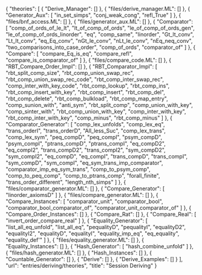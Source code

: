 {
    "theories": [
        {
            "Derive_Manager": []
        },
        {
            "files/derive_manager.ML": []
        },
        {
            "Generator_Aux": [
                "in_set_simps",
                "conj_weak_cong",
                "refl_True"
            ]
        },
        {
            "files/bnf_access.ML": []
        },
        {
            "files/generator_aux.ML": []
        },
        {
            "Comparator": [
                "comp_of_ords_of_le_lt",
                "lt_of_comp_of_ords",
                "le_of_comp_of_ords_gen",
                "le_of_comp_of_ords_linorder",
                "eq",
                "comp_same",
                "linorder",
                "Gt_lt_conv",
                "Lt_lt_conv",
                "eq_Eq_conv",
                "nGt_le_conv",
                "nLt_le_conv",
                "nEq_neq_conv",
                "two_comparisons_into_case_order",
                "comp_of_ords",
                "comparator_of"
            ]
        },
        {
            "Compare": [
                "compare_Eq_is_eq",
                "compare_refl",
                "compare_is_comparator_of"
            ]
        },
        {
            "files/compare_code.ML": []
        },
        {
            "RBT_Compare_Order_Impl": []
        },
        {
            "RBT_Comparator_Impl": [
                "rbt_split_comp_size",
                "rbt_comp_union_swap_rec",
                "rbt_comp_union_swap_rec_code",
                "rbt_comp_inter_swap_rec",
                "comp_inter_with_key_code",
                "rbt_comp_lookup",
                "rbt_comp_ins",
                "rbt_comp_insert_with_key",
                "rbt_comp_insert",
                "rbt_comp_del",
                "rbt_comp_delete",
                "rbt_comp_bulkload",
                "rbt_comp_map_entry",
                "comp_sunion_with",
                "anti_sym",
                "rbt_split_comp",
                "comp_union_with_key",
                "comp_sinter_with",
                "rbt_comp_union_with_key",
                "comp_inter_with_key",
                "rbt_comp_inter_with_key",
                "comp_minus",
                "rbt_comp_minus"
            ]
        },
        {
            "Comparator_Generator": [
                "comp_lex_unfolds",
                "comp_lex_eq",
                "trans_orderI",
                "trans_orderD",
                "All_less_Suc",
                "comp_lex_trans",
                "comp_lex_sym",
                "peq_compD",
                "peq_compI",
                "psym_compD",
                "psym_compI",
                "ptrans_compD",
                "ptrans_compI",
                "eq_compD2",
                "eq_compI2",
                "trans_compD2",
                "trans_compI2",
                "sym_compD2",
                "sym_compI2",
                "eq_compD",
                "eq_compI",
                "trans_compD",
                "trans_compI",
                "sym_compD",
                "sym_compI",
                "eq_sym_trans_imp_comparator",
                "comparator_imp_eq_sym_trans",
                "comp_to_psym_comp",
                "comp_to_peq_comp",
                "comp_to_ptrans_comp",
                "forall_finite",
                "trans_order_different",
                "length_nth_simps"
            ]
        },
        {
            "files/comparator_generator.ML": []
        },
        {
            "Compare_Generator": [
                "linorder_axiomsD"
            ]
        },
        {
            "files/compare_generator.ML": []
        },
        {
            "Compare_Instances": [
                "comparator_unit",
                "comparator_bool",
                "comparator_bool_comparator_of",
                "comparator_unit_comparator_of"
            ]
        },
        {
            "Compare_Order_Instances": []
        },
        {
            "Compare_Rat": []
        },
        {
            "Compare_Real": [
                "invert_order_compare_real"
            ]
        },
        {
            "Equality_Generator": [
                "list_all_eq_unfold",
                "list_all_eq",
                "pequalityD",
                "pequalityI",
                "equalityD2",
                "equalityI2",
                "equalityD",
                "equalityI",
                "equality_imp_eq",
                "eq_equality",
                "equality_def'"
            ]
        },
        {
            "files/equality_generator.ML": []
        },
        {
            "Equality_Instances": []
        },
        {
            "Hash_Generator": [
                "hash_combine_unfold"
            ]
        },
        {
            "files/hash_generator.ML": []
        },
        {
            "Hash_Instances": []
        },
        {
            "Countable_Generator": []
        },
        {
            "Derive": []
        },
        {
            "Derive_Examples": []
        }
    ],
    "url": "entries/deriving/theories",
    "title": "Session Deriving"
}